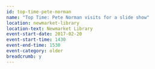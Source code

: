 ```yaml
---
id: top-time-pete-norman
name: "Top Time: Pete Norman visits for a slide show"
location: newmarket-library
location-text: Newmarket Library
event-start-date: 2017-02-20
event-start-time: 1430
event-end-time: 1530
event-category: older
breadcrumb: y
---
```

